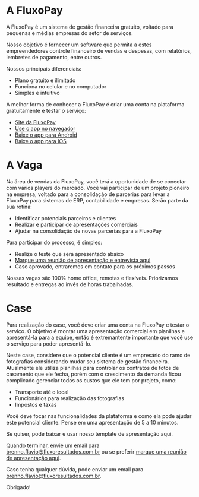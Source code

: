 # A FluxoPay

A FluxoPay é um sistema de gestão financeira gratuito, voltado para pequenas e médias empresas do setor de serviços.

Nosso objetivo é fornecer um software que permita a estes empreendedores controle financeiro de vendas e
despesas, com relatórios, lembretes de pagamento, entre outros.

Nossos principais diferenciais:

- Plano gratuito e ilimitado
- Funciona no celular e no computador
- Simples e intuitivo

A melhor forma de conhecer a FluxoPay é criar uma conta na plataforma gratuitamente e testar o serviço:

- [Site da FluxoPay](https://fluxopay.com.br/)
- [Use o app no navegador](https://app.fluxopay.com.br/)
- [Baixe o app para Android](https://play.google.com/store/apps/details?id=com.fluxoresultados.fluxopay)
- [Baixe o app para IOS](https://apps.apple.com/app/id1573448552)

# A Vaga

Na área de vendas da FluxoPay, você terá a oportunidade de se conectar com vários players do mercado. Você vai participar de um projeto pioneiro na empresa, voltado para a consolidação de parcerias para levar a FluxoPay para sistemas de ERP, contabilidade e empresas. Serão parte da sua rotina:

- Identificar potenciais parceiros e clientes
- Realizar e participar de apresentações comerciais
- Ajudar na consolidação de novas parcerias para a FluxoPay

Para participar do processo, é simples:

- Realize o teste que será apresentado abaixo
- [Marque uma reunião de apresentação e entrevista aqui](https://calendly.com/fluxo-pay-brenno/apresentacao-case-fluxopay)
- Caso aprovado, entraremos em contato para os próximos passos

Nossas vagas são 100% home office, remotas e flexíveis. Priorizamos resultado e entregas ao invés de horas trabalhadas.

# Case

Para realização do case, você deve criar uma conta na FluxoPay e testar o serviço. O objetivo é montar uma apresentação comercial em planilhas e apresentá-la para a equipe, então é extremantente importante que você use o serviço para poder apresentá-lo.

Neste case, considere que o potencial cliente é um empresário do ramo de fotografias considerando mudar seu sistema de gestão financeira. Atualmente ele utiliza planilhas para controlar os contratos de fotos de casamento que ele fecha, porém com o crescimento da demanda ficou complicado gerenciar todos os custos que ele tem por projeto, como:

- Transporte até o local
- Funcionários para realização das fotografias
- Impostos e taxas

Você deve focar nas funcionalidades da plataforma e como ela pode ajudar este potencial cliente. Pense em uma apresentação de 5 a 10 minutos.

Se quiser, pode baixar e usar nosso template de apresentação aqui.

Quando terminar, envie um email para [brenno.flavio@fluxoresultados.com.br](mailto:brenno.flavio@fluxoresultados.com.br) ou se preferir [marque uma reunião de apresentação aqui](https://calendly.com/fluxo-pay-brenno/apresentacao-case-fluxopay).

Caso tenha qualquer dúvida, pode enviar um email para [brenno.flavio@fluxoresultados.com.br](mailto:brenno.flavio@fluxoresultados.com.br).

Obrigado!
